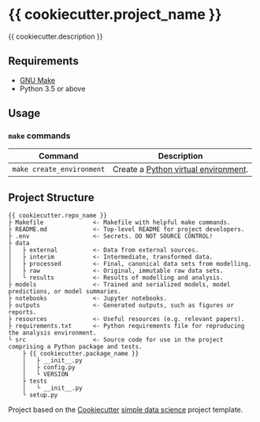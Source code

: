 # {{ cookiecutter.project_name }}

{{ cookiecutter.description }}

## Requirements
* [GNU Make](https://www.gnu.org/software/make/)
* Python 3.5 or above

## Usage
### `make` commands

| Command                   | Description |
| ------------------------- | ----------- |
| `make create_environment` | Create a [Python virtual environment](https://docs.python-guide.org/dev/virtualenvs/). |

## Project Structure
```
{{ cookiecutter.repo_name }}
├ Makefile              <- Makefile with helpful make commands.
├ README.md             <- Top-level README for project developers.
├ .env                  <- Secrets. DO NOT SOURCE CONTROL!
├ data
│   ├ external          <- Data from external sources.
│   ├ interim           <- Intermediate, transformed data.
│   ├ processed         <- Final, canonical data sets from modelling.
│   ├ raw               <- Original, immutable raw data sets.
│   └ results           <- Results of modelling and analysis.
├ models                <- Trained and serialized models, model predictions, or model summaries.
├ notebooks             <- Jupyter notebooks.
├ outputs               <- Generated outputs, such as figures or reports.
├ resources             <- Useful resources (e.g. relevant papers).
├ requirements.txt      <- Python requirements file for reproducing the analysis environment.
└ src                   <- Source code for use in the project comprising a Python package and tests.
    ├ {{ cookiecutter.package_name }}
    │   ├ __init__.py
    │   ├ config.py
    │   └ VERSION
    ├ tests
    │   └ __init__.py
    └ setup.py
```
Project based on the [Cookiecutter](https://cookiecutter.readthedocs.io) [simple data science](https://github.com/smoothml/cookiecutter-simple-data-science) project template.
